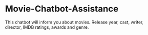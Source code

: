 # Movie-Chatbot-Assistance
This chatbot will inform you about movies. Release year, cast, writer, director, IMDB ratings, awards and genre.  
